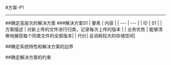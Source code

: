 #方案-P1

----

##确定高层次的解决方案
###解决方案S1 
| 要素 | 内容 |
| --- | --- |
| ID | S1 |
| 方案描述 | 对新上传的文件进行归类，记录每次上传的版本 |
| 业务优势 | 能够清晰地展现每个同类文件的全部版本|
| 代价| 会消耗较大的存储空间|


##确定系统特性和解决方案的边界


##确定解决方案的约束